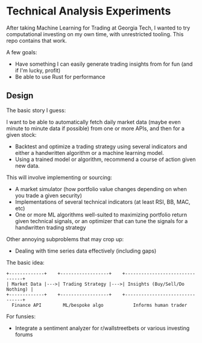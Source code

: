 # Technical Analysis Experiments

After taking Machine Learning for Trading at Georgia Tech, I wanted to try
computational investing on my own time, with unrestricted tooling. This repo
contains that work.

A few goals:

* Have something I can easily generate trading insights from for fun (and if I'm 
  lucky, profit)
* Be able to use Rust for performance

## Design

The basic story I guess:

I want to be able to automatically fetch daily market data (maybe even minute to
minute data if possible) from one or more APIs, and then for a given stock:

* Backtest and optimize a trading strategy using several indicators and either a 
  handwritten algorithm or a machine learning model.
* Using a trained model or algorithm, recommend a course of action given new 
  data.

This will involve implementing or sourcing:

* A market simulator (how portfolio value changes depending on when you trade a
  given security)
* Implementations of several technical indicators (at least RSI, BB, MAC, etc)
* One or more ML algorithms well-suited to maximizing portfolio return given
  technical signals, or an optimizer that can tune the signals for a handwritten
  trading strategy

Other annoying subproblems that may crop up:
* Dealing with time series data effectively (including gaps)


The basic idea:

```
+-------------+    +------------------+    +--------------------------------+
| Market Data |--->| Trading Strategy |--->| Insights (Buy/Sell/Do Nothing) |
+-------------+    +------------------+    +--------------------------------+
  Finance API        ML/bespoke algo           Informs human trader 

```

For funsies:

* Integrate a sentiment analyzer for r/wallstreetbets or various investing forums